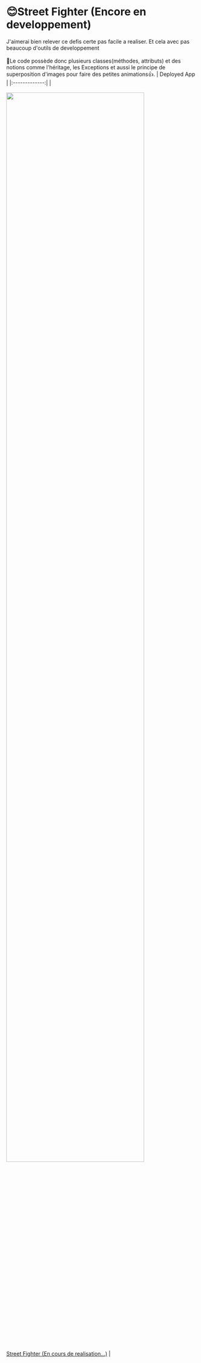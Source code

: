 # 😊Street Fighter (Encore en developpement)
J'aimerai bien relever ce defis certe pas facile a realiser. Et cela avec pas beaucoup d'outils de developpement
<br><br>🚀Le code possède donc plusieurs classes(méthodes, attributs) et des notions comme l'héritage, les Exceptions et aussi le principe de superposition d'images pour faire des petites animations👍.
| Deployed App |
|:-------------:|
|
<br><br> <a href="https://github.com/Emmanueltatieze/Street_Fighter"><img src="https://github.com/Emmanueltatieze/Emmanueltatieze/blob/main/Essai_KOF.gif" width="85%" /></a>
<br /><a href="https://github.com/Emmanueltatieze/Street_Fighter">Street Fighter (En cours de realisation...)</a> |
